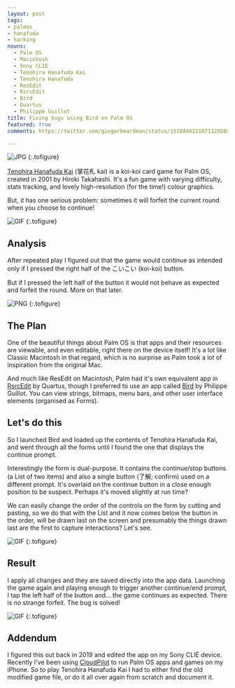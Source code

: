 ```yaml
---
layout: post
tags:
- palmos
- hanafuda
- hacking
nouns:
  - Palm OS
  - Macintosh
  - Sony CLIÉ
  - Tenohira Hanafuda Kai
  - Tenohira Hanafuda
  - ResEdit
  - RsrcEdit
  - Bird
  - Quartus
  - Philippe Guillot
title: Fixing bugs using Bird on Palm OS
featured: true
comments: https://twitter.com/gingerbeardman/status/1578440221871329280

---
```


![JPG](/images/posts/hana-pixels.jpg "Tenohira Hanafuda for Palm OS, running on a Sony CLIÉ PEG-SJ22")
{:.tofigure}


[Tenohira Hanafuda Kai](https://fudawiki.org/en/hanafuda/video-games/palm/tenohira-hanafuda-kai) (掌花札 kai) is a koi-koi card game for Palm OS, created in 2001 by Hiroki Takahashi. It's a fun game with varying difficulty, stats tracking, and lovely high-resolution (for the time!) colour graphics.

But, it has one serious problem: sometimes it will forfeit the current round when you choose to continue!

![GIF](/images/posts/hana-buggy.gif#pixel "https://youtube.com/shorts/0fZefFpGd5Y")
{:.tofigure}

## Analysis

After repeated play I figured out that the game would continue as intended only if I pressed the right half of the こいこい (koi-koi) button.

But if I pressed the left half of the button it would not behave as expected and forfeit the round. More on that later. 

![PNG](/images/posts/hana-problem.png#pixel "The problem happens when we press the left side of the こいこい button")
{:.tofigure}

## The Plan

One of the beautiful things about Palm OS is that apps and their resources are viewable, and even editable, right there on the device itself! It's a lot like Classic Macintosh in that regard, which is no surprise as Palm took a lot of inspiration from the original Mac.

And much like ResEdit on Macintosh, Palm had it's own equivalent app in [RsrcEdit](https://palmdb.net/app/rsrcedit) by Quartus, though I preferred to use an app called [Bird](https://palmdb.net/app/bird) by Philippe Guillot. You can view strings, bitmaps, menu bars, and other user interface elements (organised as Forms).

## Let's do this

So I launched Bird and loaded up the contents of Tenohira Hanafuda Kai, and went through all the forms until I found the one that displays the continue prompt.

Interestingly the form is dual-purpose. It contains the continue/stop buttons (a List of two items) and also a single button (了解; confirm) used on a different prompt. It's overlaid on the continue button in a close enough position to be suspect. Perhaps it's moved slightly at run time?

We can easily change the order of the controls on the form by cutting and pasting, so we do that with the List and it now comes below the button in the order, will be drawn last on the screen and presumably the things drawn last are the first to capture interactions? Let's see.

![GIF](/images/posts/hana-bird.gif#pixel "https://youtube.com/shorts/yRLfHoHkjTY")
{:.tofigure}

## Result

I apply all changes and they are saved directly into the app data. Launching the game again and playing enough to trigger another continue/end prompt, I tap the left half of the button and... the game continues as expected. There is no strange forfeit. The bug is solved!

![GIF](/images/posts/hana-fixed.gif#pixel "https://youtube.com/shorts/3faHHcuSQv4")
{:.tofigure}

## Addendum

I figured this out back in 2019 and edited the app on my Sony CLIÉ device. Recently I've been using [CloudPilot](https://cloudpilot-emu.github.io) to run Palm OS apps and games on my iPhone. So to play Tenohira Hanafuda Kai I had to either find the old modified game file, or do it all over again from scratch and document it.